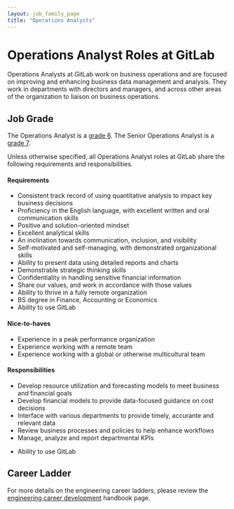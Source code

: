 ```yaml
---
layout: job_family_page
title: "Operations Analysts"
---
```


# Operations Analyst Roles at GitLab

Operations Analysts at GitLab work on business operations and are focused on improving and enhancing business data management and analysis. They work in departments with directors and managers, and across other areas of the organization to liaison on business operations.

## Job Grade

The Operations Analyst is a [grade 6](/handbook/total-rewards/compensation/compensation-calculator/#gitlab-job-grades).
The Senior Operations Analyst is a [grade 7](/handbook/total-rewards/compensation/compensation-calculator/#gitlab-job-grades).

Unless otherwise specified, all Operations Analyst roles at GitLab share the following requirements and responsibilities.

<a id="intermediate-requirements"></a>

#### Requirements

- Consistent track record of using quantitative analysis to impact key business decisions
- Proficiency in the English language, with excellent written and oral communication skills
- Positive and solution-oriented mindset
- Excellent analytical skills
- An inclination towards communication, inclusion, and visibility
- Self-motivated and self-managing, with demonstrated organizational skills
- Ability to present data using detailed reports and charts
- Demonstrable strategic thinking skills
- Confidentiality in handling sensitive financial information
- Share our values, and work in accordance with those values
- Ability to thrive in a fully remote organization
- BS degree in Finance, Accounting or Economics
- Ability to use GitLab

#### Nice-to-haves

- Experience in a peak performance organization
- Experience working with a remote team
- Experience working with a global or otherwise multicultural team

#### Responsibilities
 - Develop resource utilization and forecasting models to meet business and financial goals
 - Develop financial models to provide data-focused guidance on cost decisions
 - Interface with various departments to provide timely, accurante and relevant data
 - Review business processes and policies to help enhance workflows
 - Manage, analyze and report departmental KPIs
 * Ability to use GitLab

## Career Ladder

 For more details on the engineering career ladders, please review the [engineering career development](/handbook/engineering/career-development/#roles) handbook page.
